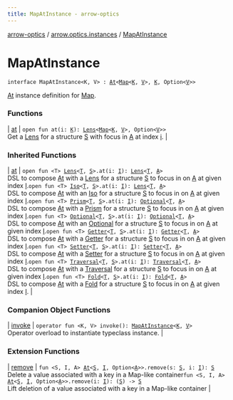 ```yaml
---
title: MapAtInstance - arrow-optics
---
```


[arrow-optics](../../index.html) / [arrow.optics.instances](../index.html) / [MapAtInstance](./index.html)

# MapAtInstance

`interface MapAtInstance<K, V> : `[`At`](../../arrow.optics.typeclasses/-at/index.html)`<`[`Map`](https://kotlinlang.org/api/latest/jvm/stdlib/kotlin.collections/-map/index.html)`<`[`K`](index.html#K)`, `[`V`](index.html#V)`>, `[`K`](index.html#K)`, Option<`[`V`](index.html#V)`>>`

[At](../../arrow.optics.typeclasses/-at/index.html) instance definition for [Map](https://kotlinlang.org/api/latest/jvm/stdlib/kotlin.collections/-map/index.html).

### Functions

| [at](at.html) | `open fun at(i: `[`K`](index.html#K)`): `[`Lens`](../../arrow.optics/-lens.html)`<`[`Map`](https://kotlinlang.org/api/latest/jvm/stdlib/kotlin.collections/-map/index.html)`<`[`K`](index.html#K)`, `[`V`](index.html#V)`>, Option<`[`V`](index.html#V)`>>`<br>Get a [Lens](../../arrow.optics/-lens.html) for a structure [S](../../arrow.optics.typeclasses/-at/index.html#S) with focus in [A](../../arrow.optics.typeclasses/-at/index.html#A) at index [i](../../arrow.optics.typeclasses/-at/at.html#arrow.optics.typeclasses.At$at(arrow.optics.typeclasses.At.I)/i). |

### Inherited Functions

| [at](../../arrow.optics.typeclasses/-at/at.html) | `open fun <T> `[`Lens`](../../arrow.optics/-lens.html)`<`[`T`](../../arrow.optics.typeclasses/-at/at.html#T)`, `[`S`](../../arrow.optics.typeclasses/-at/index.html#S)`>.at(i: `[`I`](../../arrow.optics.typeclasses/-at/index.html#I)`): `[`Lens`](../../arrow.optics/-lens.html)`<`[`T`](../../arrow.optics.typeclasses/-at/at.html#T)`, `[`A`](../../arrow.optics.typeclasses/-at/index.html#A)`>`<br>DSL to compose [At](../../arrow.optics.typeclasses/-at/index.html) with a [Lens](../../arrow.optics/-lens.html) for a structure [S](../../arrow.optics.typeclasses/-at/index.html#S) to focus in on [A](../../arrow.optics.typeclasses/-at/index.html#A) at given index [I](../../arrow.optics.typeclasses/-at/index.html#I).`open fun <T> `[`Iso`](../../arrow.optics/-iso.html)`<`[`T`](../../arrow.optics.typeclasses/-at/at.html#T)`, `[`S`](../../arrow.optics.typeclasses/-at/index.html#S)`>.at(i: `[`I`](../../arrow.optics.typeclasses/-at/index.html#I)`): `[`Lens`](../../arrow.optics/-lens.html)`<`[`T`](../../arrow.optics.typeclasses/-at/at.html#T)`, `[`A`](../../arrow.optics.typeclasses/-at/index.html#A)`>`<br>DSL to compose [At](../../arrow.optics.typeclasses/-at/index.html) with an [Iso](../../arrow.optics/-iso.html) for a structure [S](../../arrow.optics.typeclasses/-at/index.html#S) to focus in on [A](../../arrow.optics.typeclasses/-at/index.html#A) at given index [I](../../arrow.optics.typeclasses/-at/index.html#I).`open fun <T> `[`Prism`](../../arrow.optics/-prism.html)`<`[`T`](../../arrow.optics.typeclasses/-at/at.html#T)`, `[`S`](../../arrow.optics.typeclasses/-at/index.html#S)`>.at(i: `[`I`](../../arrow.optics.typeclasses/-at/index.html#I)`): `[`Optional`](../../arrow.optics/-optional.html)`<`[`T`](../../arrow.optics.typeclasses/-at/at.html#T)`, `[`A`](../../arrow.optics.typeclasses/-at/index.html#A)`>`<br>DSL to compose [At](../../arrow.optics.typeclasses/-at/index.html) with a [Prism](../../arrow.optics/-prism.html) for a structure [S](../../arrow.optics.typeclasses/-at/index.html#S) to focus in on [A](../../arrow.optics.typeclasses/-at/index.html#A) at given index [I](../../arrow.optics.typeclasses/-at/index.html#I).`open fun <T> `[`Optional`](../../arrow.optics/-optional.html)`<`[`T`](../../arrow.optics.typeclasses/-at/at.html#T)`, `[`S`](../../arrow.optics.typeclasses/-at/index.html#S)`>.at(i: `[`I`](../../arrow.optics.typeclasses/-at/index.html#I)`): `[`Optional`](../../arrow.optics/-optional.html)`<`[`T`](../../arrow.optics.typeclasses/-at/at.html#T)`, `[`A`](../../arrow.optics.typeclasses/-at/index.html#A)`>`<br>DSL to compose [At](../../arrow.optics.typeclasses/-at/index.html) with an [Optional](../../arrow.optics/-optional.html) for a structure [S](../../arrow.optics.typeclasses/-at/index.html#S) to focus in on [A](../../arrow.optics.typeclasses/-at/index.html#A) at given index [I](../../arrow.optics.typeclasses/-at/index.html#I).`open fun <T> `[`Getter`](../../arrow.optics/-getter/index.html)`<`[`T`](../../arrow.optics.typeclasses/-at/at.html#T)`, `[`S`](../../arrow.optics.typeclasses/-at/index.html#S)`>.at(i: `[`I`](../../arrow.optics.typeclasses/-at/index.html#I)`): `[`Getter`](../../arrow.optics/-getter/index.html)`<`[`T`](../../arrow.optics.typeclasses/-at/at.html#T)`, `[`A`](../../arrow.optics.typeclasses/-at/index.html#A)`>`<br>DSL to compose [At](../../arrow.optics.typeclasses/-at/index.html) with a [Getter](../../arrow.optics/-getter/index.html) for a structure [S](../../arrow.optics.typeclasses/-at/index.html#S) to focus in on [A](../../arrow.optics.typeclasses/-at/index.html#A) at given index [I](../../arrow.optics.typeclasses/-at/index.html#I).`open fun <T> `[`Setter`](../../arrow.optics/-setter.html)`<`[`T`](../../arrow.optics.typeclasses/-at/at.html#T)`, `[`S`](../../arrow.optics.typeclasses/-at/index.html#S)`>.at(i: `[`I`](../../arrow.optics.typeclasses/-at/index.html#I)`): `[`Setter`](../../arrow.optics/-setter.html)`<`[`T`](../../arrow.optics.typeclasses/-at/at.html#T)`, `[`A`](../../arrow.optics.typeclasses/-at/index.html#A)`>`<br>DSL to compose [At](../../arrow.optics.typeclasses/-at/index.html) with a [Setter](../../arrow.optics/-setter.html) for a structure [S](../../arrow.optics.typeclasses/-at/index.html#S) to focus in on [A](../../arrow.optics.typeclasses/-at/index.html#A) at given index [I](../../arrow.optics.typeclasses/-at/index.html#I).`open fun <T> `[`Traversal`](../../arrow.optics/-traversal.html)`<`[`T`](../../arrow.optics.typeclasses/-at/at.html#T)`, `[`S`](../../arrow.optics.typeclasses/-at/index.html#S)`>.at(i: `[`I`](../../arrow.optics.typeclasses/-at/index.html#I)`): `[`Traversal`](../../arrow.optics/-traversal.html)`<`[`T`](../../arrow.optics.typeclasses/-at/at.html#T)`, `[`A`](../../arrow.optics.typeclasses/-at/index.html#A)`>`<br>DSL to compose [At](../../arrow.optics.typeclasses/-at/index.html) with a [Traversal](../../arrow.optics/-traversal.html) for a structure [S](../../arrow.optics.typeclasses/-at/index.html#S) to focus in on [A](../../arrow.optics.typeclasses/-at/index.html#A) at given index [I](../../arrow.optics.typeclasses/-at/index.html#I).`open fun <T> `[`Fold`](../../arrow.optics/-fold/index.html)`<`[`T`](../../arrow.optics.typeclasses/-at/at.html#T)`, `[`S`](../../arrow.optics.typeclasses/-at/index.html#S)`>.at(i: `[`I`](../../arrow.optics.typeclasses/-at/index.html#I)`): `[`Fold`](../../arrow.optics/-fold/index.html)`<`[`T`](../../arrow.optics.typeclasses/-at/at.html#T)`, `[`A`](../../arrow.optics.typeclasses/-at/index.html#A)`>`<br>DSL to compose [At](../../arrow.optics.typeclasses/-at/index.html) with a [Fold](../../arrow.optics/-fold/index.html) for a structure [S](../../arrow.optics.typeclasses/-at/index.html#S) to focus in on [A](../../arrow.optics.typeclasses/-at/index.html#A) at given index [I](../../arrow.optics.typeclasses/-at/index.html#I). |

### Companion Object Functions

| [invoke](invoke.html) | `operator fun <K, V> invoke(): `[`MapAtInstance`](./index.html)`<`[`K`](invoke.html#K)`, `[`V`](invoke.html#V)`>`<br>Operator overload to instantiate typeclass instance. |

### Extension Functions

| [remove](../../arrow.optics.typeclasses/remove.html) | `fun <S, I, A> `[`At`](../../arrow.optics.typeclasses/-at/index.html)`<`[`S`](../../arrow.optics.typeclasses/remove.html#S)`, `[`I`](../../arrow.optics.typeclasses/remove.html#I)`, Option<`[`A`](../../arrow.optics.typeclasses/remove.html#A)`>>.remove(s: `[`S`](../../arrow.optics.typeclasses/remove.html#S)`, i: `[`I`](../../arrow.optics.typeclasses/remove.html#I)`): `[`S`](../../arrow.optics.typeclasses/remove.html#S)<br>Delete a value associated with a key in a Map-like container`fun <S, I, A> `[`At`](../../arrow.optics.typeclasses/-at/index.html)`<`[`S`](../../arrow.optics.typeclasses/remove.html#S)`, `[`I`](../../arrow.optics.typeclasses/remove.html#I)`, Option<`[`A`](../../arrow.optics.typeclasses/remove.html#A)`>>.remove(i: `[`I`](../../arrow.optics.typeclasses/remove.html#I)`): (`[`S`](../../arrow.optics.typeclasses/remove.html#S)`) -> `[`S`](../../arrow.optics.typeclasses/remove.html#S)<br>Lift deletion of a value associated with a key in a Map-like container |

